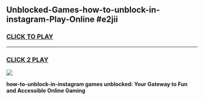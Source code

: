 
## Unblocked-Games-how-to-unblock-in-instagram-Play-Online #e2jii
<h3>
<a href="https://news.freeplayer.one?title=how-to-unblock-in-instagram&ref=3">CLICK TO PLAY</a></h3>
<hr>

<h3>
<a href="https://news.freeplayer.one?title=how-to-unblock-in-instagram&ref=3">CLICK 2 PLAY</a>
  
</h3>

<a href="https://news.freeplayer.one?title=how-to-unblock-in-instagram&ref=3"><img src="https://clearcache.store/games.png"></a>


**how-to-unblock-in-instagram games unblocked: Your Gateway to Fun and Accessible Online Gaming**
